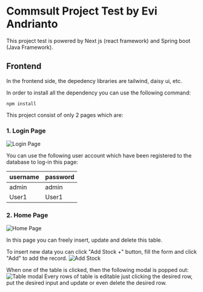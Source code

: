 # Commsult Project Test by Evi Andrianto

This project test is powered by Next js (react framework) and Spring boot (Java Framework).

## Frontend

In the frontend side, the depedency libraries are tailwind, daisy ui, etc.

In order to install all the dependency you can use the following command:

```
npm install
```

This project consist of only 2 pages which are:

### 1. Login Page

![Login Page](https://i.ibb.co/jR1cjrh/Login.jpg)

You can use the following user account which have been registered to the database to log-in this page:

|username|password|
|----|-----|
|admin|admin|
|User1|User1|



### 2. Home Page

![Home Page](https://i.ibb.co/StBj18q/Tble.jpg)



In this page you can freely insert, update and delete this table.

To insert new data you can click "Add Stock +" button, fill the form and click "Add" to add the record.
![Add Stock](https://i.ibb.co/5MkyQf3/add-Stock.jpg)


When one of the table is clicked, then the following modal is popped out:
![Table modal](https://i.ibb.co/HHw6zD1/MOdals.jpg)
Every rows of table is editable just clicking the desired row, put the desired input and update or even delete the desired row.


